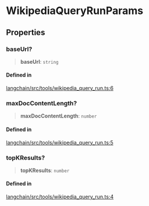WikipediaQueryRunParams
=======================

Properties[](#properties "Direct link to Properties")
------------------------------------------------------

### baseUrl?[](#baseurl "Direct link to baseUrl?")

> **baseUrl**: `string`

#### Defined in[](#defined-in "Direct link to Defined in")

[langchain/src/tools/wikipedia\_query\_run.ts:6](https://github.com/hwchase17/langchainjs/blob/1c1274d/langchain/src/tools/wikipedia_query_run.ts#L6)

### maxDocContentLength?[](#maxdoccontentlength "Direct link to maxDocContentLength?")

> **maxDocContentLength**: `number`

#### Defined in[](#defined-in-1 "Direct link to Defined in")

[langchain/src/tools/wikipedia\_query\_run.ts:5](https://github.com/hwchase17/langchainjs/blob/1c1274d/langchain/src/tools/wikipedia_query_run.ts#L5)

### topKResults?[](#topkresults "Direct link to topKResults?")

> **topKResults**: `number`

#### Defined in[](#defined-in-2 "Direct link to Defined in")

[langchain/src/tools/wikipedia\_query\_run.ts:4](https://github.com/hwchase17/langchainjs/blob/1c1274d/langchain/src/tools/wikipedia_query_run.ts#L4)